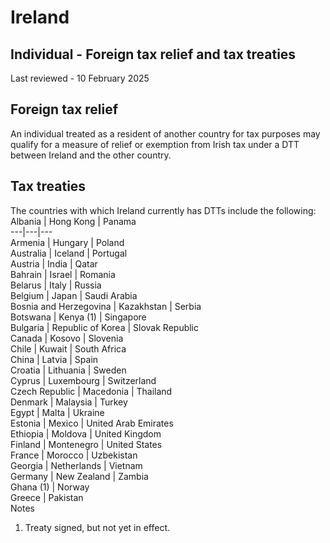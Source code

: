 # Ireland
## Individual - Foreign tax relief and tax treaties
Last reviewed - 10 February 2025
## Foreign tax relief
An individual treated as a resident of another country for tax purposes may qualify for a measure of relief or exemption from Irish tax under a DTT between Ireland and the other country.
## Tax treaties
The countries with which Ireland currently has DTTs include the following:
Albania | Hong Kong | Panama  
---|---|---  
Armenia | Hungary | Poland  
Australia | Iceland | Portugal  
Austria | India | Qatar  
Bahrain | Israel | Romania  
Belarus | Italy | Russia  
Belgium | Japan | Saudi Arabia  
Bosnia and Herzegovina | Kazakhstan  | Serbia  
Botswana | Kenya (1) | Singapore  
Bulgaria | Republic of Korea | Slovak Republic  
Canada | Kosovo | Slovenia  
Chile | Kuwait | South Africa  
China | Latvia | Spain  
Croatia | Lithuania | Sweden  
Cyprus | Luxembourg | Switzerland  
Czech Republic | Macedonia | Thailand  
Denmark | Malaysia | Turkey  
Egypt | Malta | Ukraine  
Estonia | Mexico | United Arab Emirates  
Ethiopia | Moldova | United Kingdom  
Finland | Montenegro | United States  
France | Morocco | Uzbekistan  
Georgia | Netherlands | Vietnam  
Germany | New Zealand | Zambia  
Ghana (1) | Norway  
Greece | Pakistan  
Notes
  1. Treaty signed, but not yet in effect.


